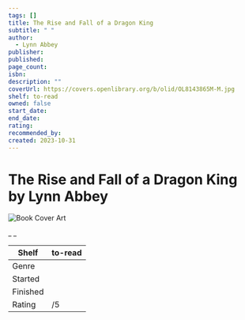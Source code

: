 ```yaml
---
tags: []
title: The Rise and Fall of a Dragon King
subtitle: " "
author:
  - Lynn Abbey
publisher: 
published: 
page_count: 
isbn: 
description: ""
coverUrl: https://covers.openlibrary.org/b/olid/OL8143865M-M.jpg
shelf: to-read
owned: false
start_date: 
end_date: 
rating: 
recommended_by: 
created: 2023-10-31
---
```


# The Rise and Fall of a Dragon King by Lynn Abbey

![Book Cover Art](https://covers.openlibrary.org/b/olid/OL8143865M-M.jpg)

_ _

| Shelf | to-read |
| --- | --- |
| Genre |  |
| Started |  |
| Finished |  |
| Rating | /5 |

